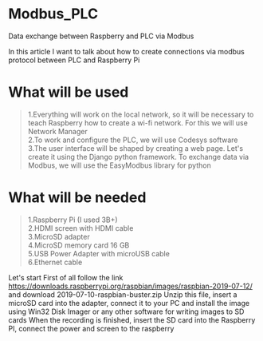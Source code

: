 # Modbus_PLC
Data exchange between Raspberry and PLC via Modbus

In this article I want to talk about how to create connections via modbus protocol between PLC and Raspberry Pi

# What will be used #
  >1.Everything will work on the local network, so it will be necessary to teach Raspberry how to create a wi-fi network. For this we will use Network Manager</br>
  >2.To work and configure the PLC, we will use Codesys software</br>
  >3.The user interface will be shaped by creating a web page. Let's create it using the Django python framework. To exchange data via Modbus, we will use the EasyModbus library for python</br>
  
# What will be needed #
  >1.Raspberry Pi (I used 3B+)</br>
  >2.HDMI screen with HDMI cable</br>
  >3.MicroSD adapter</br>
  >4.MicroSD memory card 16 GB</br>
  >5.USB Power Adapter with microUSB cable</br>
  >6.Ethernet cable</br>

Let's start
First of all follow the link https://downloads.raspberrypi.org/raspbian/images/raspbian-2019-07-12/ and download 2019-07-10-raspbian-buster.zip
Unzip this file, insert a microSD card into the adapter, connect it to your PC and install the image using Win32 Disk Imager or any other software for writing images to SD cards
When the recording is finished, insert the SD card into the Raspberry PI, connect the power and screen to the raspberry


